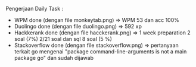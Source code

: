 Pengerjaan Daily Task :

- WPM done (dengan file monkeytab.png) => WPM 53 dan acc 100%
- Duolingo done (dengan file duolingo.png) => 592 xp
- Hackkerank done (dengan file hacckerank.png) => 1 week preparation 2 soal (7%) 2/21 soal dan sql 8 soal (5 %)
- Stackoverflow done (dengan file stackoverflow.png) => pertanyaan terkait go mengenai "package command-line-arguments is not a main package go" dan sudah dijawab
